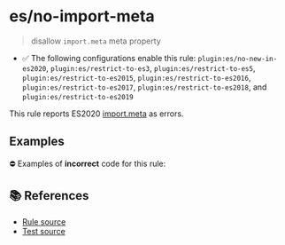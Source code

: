 # es/no-import-meta
> disallow `import.meta` meta property

- ✅ The following configurations enable this rule: `plugin:es/no-new-in-es2020`, `plugin:es/restrict-to-es3`, `plugin:es/restrict-to-es5`, `plugin:es/restrict-to-es2015`, `plugin:es/restrict-to-es2016`, `plugin:es/restrict-to-es2017`, `plugin:es/restrict-to-es2018`, and `plugin:es/restrict-to-es2019`

This rule reports ES2020 [import.meta](https://github.com/tc39/proposal-import-meta) as errors.

## Examples

⛔ Examples of **incorrect** code for this rule:

<eslint-playground type="bad" code="/*eslint es/no-import-meta: error */
import.meta
" />

## 📚 References

- [Rule source](https://github.com/mysticatea/eslint-plugin-es/blob/v4.1.0/lib/rules/no-import-meta.js)
- [Test source](https://github.com/mysticatea/eslint-plugin-es/blob/v4.1.0/tests/lib/rules/no-import-meta.js)
